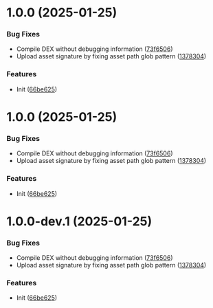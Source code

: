 # 1.0.0 (2025-01-25)


### Bug Fixes

* Compile DEX without debugging information ([73f6506](https://github.com/Taknok/revanced-patches/commit/73f6506bccc01e5622a6e19bedcf6d54d3f701c7))
* Upload asset signature by fixing asset path glob pattern ([1378304](https://github.com/Taknok/revanced-patches/commit/1378304809092e1f5a5c8fb4beb0964496222059))


### Features

* Init ([66be625](https://github.com/Taknok/revanced-patches/commit/66be625f25ee2d678dac62a5bf4daa631284f8f6))

# 1.0.0 (2025-01-25)


### Bug Fixes

* Compile DEX without debugging information ([73f6506](https://github.com/Taknok/revanced-patches/commit/73f6506bccc01e5622a6e19bedcf6d54d3f701c7))
* Upload asset signature by fixing asset path glob pattern ([1378304](https://github.com/Taknok/revanced-patches/commit/1378304809092e1f5a5c8fb4beb0964496222059))


### Features

* Init ([66be625](https://github.com/Taknok/revanced-patches/commit/66be625f25ee2d678dac62a5bf4daa631284f8f6))

# 1.0.0-dev.1 (2025-01-25)


### Bug Fixes

* Compile DEX without debugging information ([73f6506](https://github.com/Taknok/revanced-patches/commit/73f6506bccc01e5622a6e19bedcf6d54d3f701c7))
* Upload asset signature by fixing asset path glob pattern ([1378304](https://github.com/Taknok/revanced-patches/commit/1378304809092e1f5a5c8fb4beb0964496222059))


### Features

* Init ([66be625](https://github.com/Taknok/revanced-patches/commit/66be625f25ee2d678dac62a5bf4daa631284f8f6))
